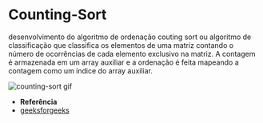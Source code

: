 # Counting-Sort
desenvolvimento do algoritmo de ordenação couting sort ou algoritmo de classificação que classifica os elementos de uma matriz contando o número de ocorrências de cada elemento exclusivo na matriz. A contagem é armazenada em um array auxiliar e a ordenação é feita mapeando a contagem como um índice do array auxiliar.



![counting-sort gif](https://user-images.githubusercontent.com/90424448/191779671-9212b2be-3095-4682-a283-d0106e419e1f.gif)

* **Referência**<br>
* <a href="https://www.geeksforgeeks.org/counting-sort/" target="blank">geeksforgeeks<a><br>
